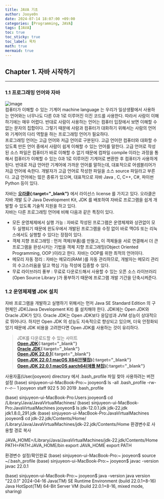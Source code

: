 ```yaml
---
title: JAVA 기초
author: Jooye0n
date: 2024-07-14 18:07:00 +09:00
categories: [Programming, JAVA]
tags: [JAVA]
toc: true
toc_sticky: true
toc_label: 목차
math: true
mermaid: true
---
```


## Chapter 1. 자바 시작하기
---
### 1.1 프로그래밍 언어와 자바
![image](https://github.com/user-attachments/assets/6d28ae2c-3f74-4da8-9de3-f2ad9227c200)  
컴퓨터가 이해할 수 있는 기계어 machine language 는 우리가 일상생활에서 사용하는 언어와는 너무나도 다른 0과 1로 이루어진 이진 코드를 사용한다. 따라서 사람이 이해하기에는 매우 어렵다. 반대로 사람이 사용하는 언어는 컴퓨터 입장에서 보면 이해할 수 없는 문자의 집합이다. 그렇기 때문에 사람과 컴퓨터가 대화하기 위해서는 사람의 언어와 기계어의 다리 역할을 하는 프로그래밍 언어가 필요하다.  
프로그래밍 언어는 고급 언어와 저급 언어로 구분된다. 고급 언어란 컴퓨터와 대화할 수 있도록 만든 언어 중에서 사람이 쉽게 이해할 수 있는 언어를 말한다. 고급 언어로 작성된 소스 파일은 컴퓨터가 바로 이해할 수 없기 때문에 컴파일 compile 이라는 과정을 통해서 컴퓨터가 이해할 수 있는 0과 1로 이루어진 기계어로 변환한 후 컴퓨터가 사용하게 된다. 반대로 저급 언어란 기계어에 가까운 언어를 말하는데, 대표적으로 어셈블리어가 저급 언어에 속한다. 개발자가 고급 언어로 작성한 파일을 소스 source 파일라고 부른다. 고급 언어에는 많은 종류가 있으며, 대표적으로 자바 Java , C, C++, C#, 파이썬 Python 등이 있다.  

자바는 **[오라클](https://www.oracle.com){:target="_blank"}** 에서 라이선스 license 를 가지고 있다. 오라클은 자바 개발 도구 Java Development Kit, JDK 를 배포하여 자바로 프로그램을 쉽게 개발할 수 있도록 기술적 지원을 하고 있다.  
자바는 다른 프로그래밍 언어에 비해 다음과 같은 특징이 있다.
- 모든 운영체제에서 실행 가능 : 자바로 작성된 프로그램은 운영체제와 상관없이 모두 실행되기 때문에 윈도우에서 개발된 프로그램을 수정 없이 바로 맥OS 또는 리눅스에서도 실행할 수 있다는 장점이 있다.  
- 객체 지향 프로그래밍 : 먼저 객체(부품)를 만들고, 이 객체들을 서로 연결해서 더 큰 프로그램을 완성시키는 기법을 객체 지향 프로그래밍(Object Oriented Programming, OOP )이라고 한다. 자바는 OOP를 위한 최적의 언어이다.  
- 메모리 자동 정리 : 자바는 메모리(RAM )를 자동 관리하므로, 개발자는 메모리 관리의 수고스러움을 덜고 핵심
기능 작성에 집중할 수 있다.  
- 무료 라이브러리 풍부 : 무료로 다운로드해서 사용할 수 있는 오픈 소스 라이브러리(Open Source Library )가
풍부하기 때문에 프로그램 개발 기간을 단축시켜준다.

### 1.2 운영체제별 JDK 설치  
자바 프로그램을 개발하고 실행하기 위해서는 먼저 Java SE Standard Edition 의 구현체인 JDK(Java Development Kit) 를 설치해야 한다. JDK에는 Open JDK와 Oracle JDK가 있다.
Oracle JDK는 Open JDK보다 응답성과 JVM 성능이 상대적으로 뛰어나다. 하지만 Open JDK 의 성능도 지속적으로 향상되고 있으며, 더욱 안정화되었기 때문에 JDK 비용을 고려한다면 Open JDK를 사용하는 것이 유리하다. 
> JDK를 다운로드할 수 있는 사이트  
> **[Open JDK](https://jdk.java.net){:target="_blank"}**  
> **[Oracle JDK](https://www.oracle.com/java/technologies/downloads){:target="_blank"}**  
> **[Open JDK 22.0.1](https://jdk.java.net){:target="_blank"}**  
> **[Open JDK 22.0.1 macOS X64(인텔칩)](https://download.oracle.com/java/22/latest/jdk-22_macos-x64_bin.dmg){:target="_blank"}**  
> **[Open JDK 22.0.1 macOS aarch64(애플 M칩)](https://download.oracle.com/java/22/latest/jdk-22_macos-aarch64_bin.dmg){:target="_blank"}**   


사용자홈(User/jooyeon) directory 에서 .bash_profile 파일 찾아 사용하려는 버전 설정
(base) sinjuyeon-ui-MacBook-Pro:~ jooyeon$ ls -all .bash_profile
-rw-r--r--  1 jooyeon  staff  922  5 30  2019 .bash_profile

(base) sinjuyeon-ui-MacBook-Pro:Users jooyeon$ cd /Library/Java/JavaVirtualMachines/
(base) sinjuyeon-ui-MacBook-Pro:JavaVirtualMachines jooyeon$ ls
jdk-12.0.1.jdk		jdk-22.jdk		jdk1.8.0_291.jdk
(base) sinjuyeon-ui-MacBook-Pro:JavaVirtualMachines jooyeon$ cd jdk-22.jdk/Contents/Home/
/Library/Java/JavaVirtualMachines/jdk-22.jdk/Contents/Home 
환경변수로 사용할 경로 복사

JAVA_HOME=/Library/Java/JavaVirtualMachines/jdk-22.jdk/Contents/Home
PATH=$PATH:$JAVA_HOME/bin
export JAVA_HOME
export PATH

환경변수 설정/확인완료
(base) sinjuyeon-ui-MacBook-Pro:~ jooyeon$ source ~/.bash_profile
(base) sinjuyeon-ui-MacBook-Pro:~ jooyeon$ javac -version
javac 22.0.1

(base) sinjuyeon-ui-MacBook-Pro:~ jooyeon$ java -version
java version "22.0.1" 2024-04-16
Java(TM) SE Runtime Environment (build 22.0.1+8-16)
Java HotSpot(TM) 64-Bit Server VM (build 22.0.1+8-16, mixed mode, sharing)

